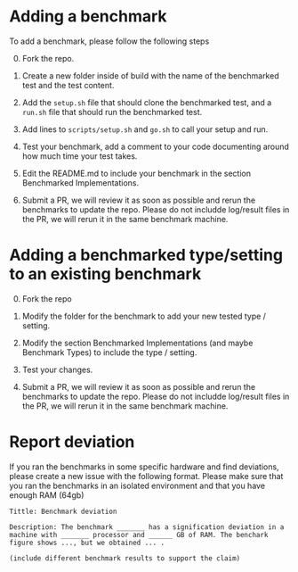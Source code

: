 # Adding a benchmark

To add a benchmark, please follow the following steps

0) Fork the repo.

1) Create a new folder inside of build with the name of the benchmarked test and the test content.

2) Add the `setup.sh` file that should clone the benchmarked test, and a `run.sh` file that should run the benchmarked test.

3) Add lines to `scripts/setup.sh` and `go.sh` to call your setup and run.

4) Test your benchmark, add a comment to your code documenting around how much time your test takes.

5) Edit the README.md to include your benchmark in the section Benchmarked Implementations.

6) Submit a PR, we will review it as soon as possible and rerun the benchmarks to update the repo. Please do not includde log/result files in the PR, we will rerun it in the same benchmark machine.

# Adding a benchmarked type/setting to an existing benchmark

0) Fork the repo

1) Modify the folder for the benchmark to add your new tested type / setting.

2) Modify the section Benchmarked Implementations (and maybe Benchmark Types) to include the type / setting.

3) Test your changes.

4) Submit a PR, we will review it as soon as possible and rerun the benchmarks to update the repo. Please do not includde log/result files in the PR, we will rerun it in the same benchmark machine.


# Report deviation

If you ran the benchmarks in some specific hardware and find deviations, please create a new issue with the following format.
Please make sure that you ran the benchmarks in an isolated environment and that you have enough RAM (64gb)

```
Tittle: Benchmark deviation

Description: The benchmark _______ has a signification deviation in a machine with _______ processor and ______ GB of RAM. The benchark figure shows ..., but we obtained ... .   

(include different benchmark results to support the claim)

```
